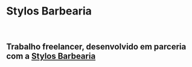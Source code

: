 <h1>Stylos Barbearia</h1>
<br>
<h2>Trabalho freelancer, desenvolvido em parceria com a <a href="https://stylos-barbearia.vercel.app/">Stylos Barbearia</a></h2>
